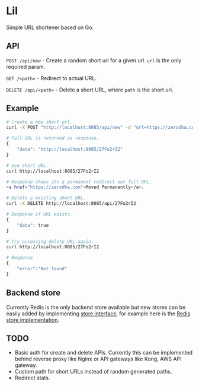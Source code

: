 # Lil

Simple URL shortener based on Go.

## API

`POST /api/new`         - Create a random short url for a given url. `url` is the only required param.

`GET /<path>`       	- Redirect to actual URL.

`DELETE /api/<path>`    - Delete a short URL, where `path` is the short uri.

## Example

```sh
# Create a new short url.
curl -X POST "http://localhost:8085/api/new" -d "url=https://zerodha.com"

# Full URL is returned as response.
{
    "data": "http://localhost:8085/27Fo2rI2"
}

# Use short URL.
curl http://localhost:8085/27Fo2rI2

# Response shows its a permanent redirect our full URL.
<a href="https://zerodha.com">Moved Permanently</a>.

# Delete a existing short URL.
curl -X DELETE http://localhost:8085/api/27Fo2rI2

# Response if URL exists.
{
    "data": true
}

# Try accessing delete URL again.
curl http://localhost:8085/27Fo2rI2

# Response
{
    "error":"Not found"
}
```

## Backend store

Currently Redis is the only backend store available but new stores can be easily
added by implementing [store interface](store/store.go), for example here is the
[Redis store implementation](store/redis/store.go).

## TODO

- Basic auth for create and delete APIs. Currently this can be implemented
  behind reverse proxy like Nginx or API gateways like Kong, AWS API gateway.
- Custom path for short URLs instead of random generated paths.
- Redirect stats.
